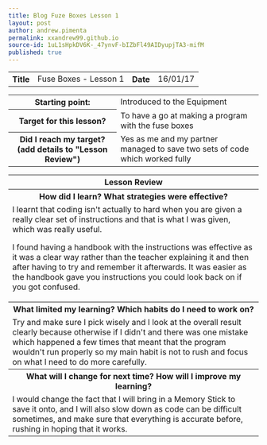 ```yaml
---
title: Blog Fuze Boxes Lesson 1
layout: post
author: andrew.pimenta
permalink: xxandrew99.github.io
source-id: 1uL1sHpkDV6K-_47ynvF-bIZbFl49AIDyupjTA3-mifM
published: true
---
```

<table>
  <tr>
    <th>Title</th>
    <td>Fuse Boxes - Lesson 1</td>
    <th>Date</th>
    <td>16/01/17</td>
  </tr>
</table>


<table>
  <tr>
    <th>Starting point:</th>
    <td>Introduced to the Equipment</td>
  </tr>
  <tr>
    <th>Target for this lesson?</th>
    <td>To have a go at making a program with the fuse boxes</td>
  </tr>
  <tr>
    <th>Did I reach my target? 
(add details to "Lesson Review")</th>
    <td> Yes as me and my partner managed to save two sets of code which worked fully</td>
  </tr>
</table>


<table>
  <tr>
    <th>Lesson Review</th>
  </tr>
  <tr>
    <th>How did I learn? What strategies were effective? </th>
  </tr>
  <tr>
    <td>I learnt that coding isn't actually to hard when you are given a really clear set of instructions and that is what I was given, which was really useful.

I found having a handbook with the instructions was effective as it was a clear way rather than the teacher explaining it and then after having to try and remember it afterwards. It was easier as the handbook gave you instructions you could look back on if you got confused.</td>
  </tr>
  <tr>
    <th>What limited my learning? Which habits do I need to work on? </th>
  </tr>
  <tr>
    <td>Try and make sure I pick wisely and I look at the overall result clearly because otherwise if I didn't and there was one mistake which happened a few times that meant that the program wouldn't run properly so my main habit is not to rush and focus on what I need to do more carefully.</td>
  </tr>
  <tr>
    <th>What will I change for next time? How will I improve my learning?</th>
  </tr>
  <tr>
    <td>I would change the fact that I will bring in a Memory Stick to save it onto, and I will also slow down as code can be difficult sometimes, and make sure that everything is accurate before, rushing in hoping that it works.</td>
  </tr>
</table>


